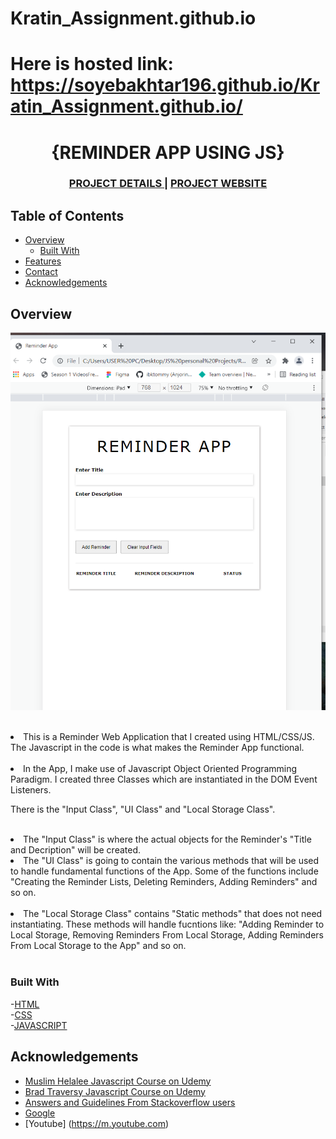 # Kratin_Assignment.github.io
# Here is hosted link: https://soyebakhtar196.github.io/Kratin_Assignment.github.io/
<!-- Please update value in the {}  -->

<h1 align="center">{REMINDER APP USING JS}</h1>

<div align="center">
  <h3>
    <a href="https://github.com/ibktommy/Javascript-REMINDER-APP">
      PROJECT DETAILS
    </a>
    <span> | </span>
    <a href="https://ibktommy-reminder-app.netlify.app/">
      PROJECT WEBSITE
    </a>
  </h3>
</div>

<!-- TABLE OF CONTENTS -->

## Table of Contents

-   [Overview](#overview)
    -   [Built With](#built-with)
-   [Features](#features)
-   [Contact](#contact)
-   [Acknowledgements](#acknowledgements)

<!-- OVERVIEW -->

## Overview

![screenshot](https://github.com/ibktommy/Javascript-REMINDER-APP/blob/master/ScreenshotReminderApp.png)<br><br>

<li> This is a Reminder Web Application that I created using HTML/CSS/JS. The Javascript in the code is what makes the Reminder App functional.</li> <br>

<li> In the App, I make use of Javascript Object Oriented Programming Paradigm. I created three Classes which are instantiated in the DOM Event Listeners.<br>
<p>There is the "Input Class", "UI Class" and "Local Storage Class".</li><br>

<li> The "Input Class" is where the actual objects for the Reminder's "Title and Decription" will be created.</li>

<li> The "UI Class" is going to contain the various methods that will be used to handle fundamental functions of the App. Some 
of the functions include "Creating the Reminder Lists, Deleting Reminders, Adding Reminders" and so on.</li><br>

<li> The "Local Storage Class" contains "Static methods" that does not need instantiating. These methods will handle fucntions like:
"Adding Reminder to Local Storage, Removing Reminders From Local Storage, Adding Reminders From Local Storage to the App" and so on.</li>
<br>

### Built With

<!-- This section should list any major frameworks that you built your project using. -->

-[HTML](https://html.com/)<br> -[CSS](https://developer.mozilla.org/en-US/docs/Web/CSS)<br> -[JAVASCRIPT](https://developer.mozilla.org/en-US/docs/Web/Javascript)<br>

## Acknowledgements

<!-- This section should list any articles or add-ons/plugins that helps you to complete the project. -->

-   [Muslim Helalee Javascript Course on Udemy](https://www.udemy.com/course/javascript-zero-to-expert-the-complete-modern-guide-build-real-apps/?src=sac&kw=Javascript+developer+boot)<br>
-   [Brad Traversy Javascript Course on Udemy](https://www.udemy.com/modern-javascript-from-the-beginning/)<br>
-   [Answers and Guidelines From Stackoverflow users](https://stackoverflow.com/)<br>
-   [Google](https://www.google.com/)<br>
-   [Youtube] (https://m.youtube.com)<br>


